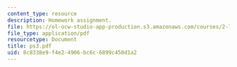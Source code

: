 ```yaml
---
content_type: resource
description: Homework assignment.
file: https://ol-ocw-studio-app-production.s3.amazonaws.com/courses/2-75-precision-machine-design-fall-2001/8c8338e9f4e24906bc6c6899c450d1a2_ps3.pdf
file_type: application/pdf
resourcetype: Document
title: ps3.pdf
uid: 8c8338e9-f4e2-4906-bc6c-6899c450d1a2
---
```

